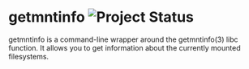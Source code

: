 # getmntinfo ![Project Status](http://stillmaintained.com/eatnumber1/getmntinfo.png)

getmntinfo is a command-line wrapper around the getmntinfo(3) libc function. It
allows you to get information about the currently mounted filesystems.

<!-- vim: set tw=80 : -->
